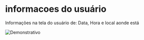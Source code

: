# informacoes do usuário
Informações na tela do usuário de: Data, Hora e local aonde está

![Demonstrativo](https://i.ibb.co/9pQh4vq/image.png)